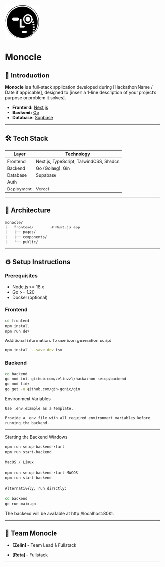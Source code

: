 ![alt text](src\public\Logo.svg)

# Monocle

## 📢 Introduction

**Monocle** is a full-stack application developed during \[Hackathon Name / Date if applicable], designed to \[insert a 1-line description of your project’s purpose or problem it solves].

- **Frontend:** [Next.js](https://nextjs.org/)
- **Backend:** [Go](https://golang.org/)
- **Database:** [Supbase](https://supabase.com/)

---

## 🛠️ Tech Stack

| Layer      | Technology                               |
| ---------- | ---------------------------------------- |
| Frontend   | Next.js, TypeScript, TailwindCSS, Shadcn |
| Backend    | Go (Golang), Gin                         |
| Database   | Supabase                                 |
| Auth       |                                          |
| Deployment | Vercel                                   |

---

## 🧩 Architecture

```
monocle/
├── frontend/        # Next.js app
│   ├── pages/
│   ├── components/
│   └── public/

```

---

## ⚙️ Setup Instructions

### Prerequisites

- Node.js >= 18.x
- Go >= 1.20
- Docker (optional)

### Frontend

```bash
cd frontend
npm install
npm run dev
```

Additional information: To use icon generation script

```bash
npm install --save-dev tsx
```

### Backend

```bash
cd backend
go mod init github.com/zelinzzl/hackathon-setup/backend
go mod tidy
go get -u github.com/gin-gonic/gin
```

Environment Variables

    Use .env.example as a template.

    Provide a .env file with all required environment variables before running the backend.

---

Starting the Backend
Windows

```bash
npm run setup-backend-start
npm run start-backend

MacOS / Linux

npm run setup-backend-start-MACOS
npm run start-backend

Alternatively, run directly:

cd backend
go run main.go
```

The backend will be available at http://localhost:8081.

---

## 🧐 Team Monocle

- **[Zelin]** – Team Lead & Fullstack

- **[Reta]** – Fullstack

---

